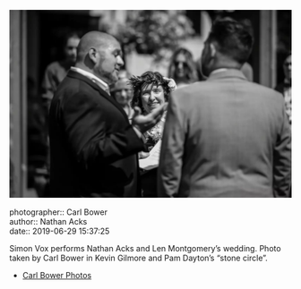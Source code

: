 ![Simon Vox performs Nathan Acks and Len Montgomery’s wedding](assets/2019-06-29-set-1-the-ceremony-16.webp)

photographer:: Carl Bower  
author:: Nathan Acks  
date:: 2019-06-29 15:37:25

Simon Vox performs Nathan Acks and Len Montgomery’s wedding. Photo taken by Carl Bower in Kevin Gilmore and Pam Dayton’s “stone circle”.

* [Carl Bower Photos](https://carlbowerphotos.com)
